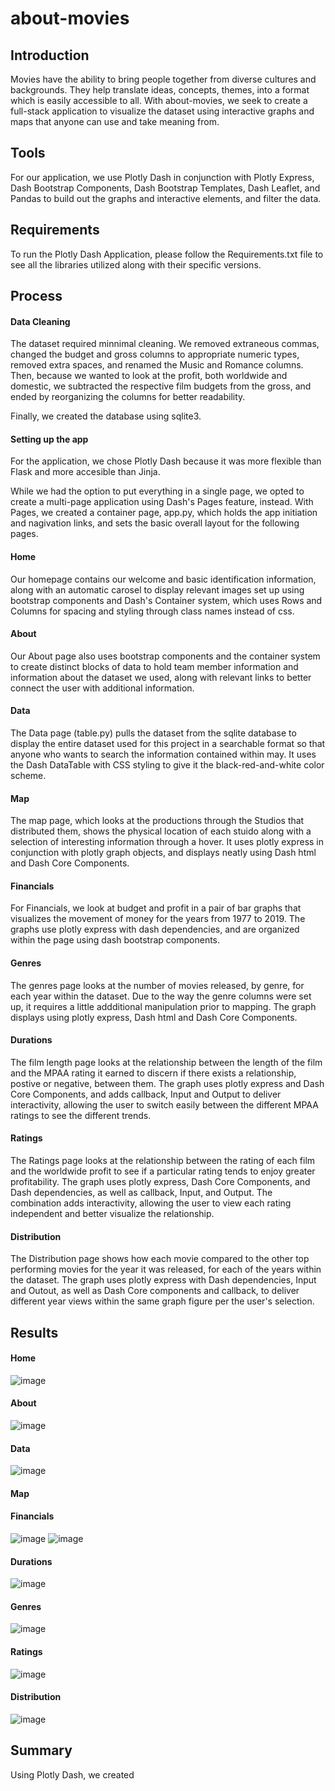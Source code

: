 # about-movies

## Introduction

Movies have the ability to bring people together from diverse cultures and backgrounds. They help translate ideas, concepts, themes, into a format which is easily accessible to all. With about-movies, we seek to create a full-stack application to visualize the dataset using interactive graphs and maps that anyone can use and take meaning from. 

## Tools

For our application, we use Plotly Dash in conjunction with Plotly Express, Dash Bootstrap Components, Dash Bootstrap Templates, Dash Leaflet, and Pandas to build out the graphs and interactive elements, and filter the data. 

## Requirements

To run the Plotly Dash Application, please follow the Requirements.txt file to see all the libraries utilized along with their specific versions.

## Process

#### Data Cleaning

The dataset required minnimal cleaning. We removed extraneous commas, changed the budget and gross columns to appropriate numeric types, removed extra spaces, and renamed the Music and Romance columns. Then, because we wanted to look at the profit, both worldwide and domestic, we subtracted the respective film budgets from the gross, and ended by reorganizing the columns for better readability. 

Finally, we created the database using sqlite3.

#### Setting up the app
For the application, we chose Plotly Dash because it was more flexible than Flask and more accesible than Jinja.

While we had the option to put everything in a single page, we opted to create a multi-page application using Dash's Pages feature, instead. With Pages, we created a container page, app.py, which holds the app initiation and nagivation links, and sets the basic overall layout for the following pages. 

#### Home
Our homepage contains our welcome and basic identification information, along with an automatic carosel to display relevant images set up using bootstrap components and Dash's Container system, which uses Rows and Columns for spacing and styling through class names instead of css. 

#### About
Our About page also uses bootstrap components and the container system to create distinct blocks of data to hold team member information and information about the dataset we used, along with relevant links to better connect the user with additional information.

#### Data
The Data page (table.py) pulls the dataset from the sqlite database to display the entire dataset used for this project in a searchable format so that anyone who wants to search the information contained within may. It uses the Dash DataTable with CSS styling to give it the black-red-and-white color scheme.

#### Map
The map page, which looks at the productions through the Studios that distributed them, shows the physical location of each stuido along with a selection of interesting information through a hover. It uses plotly express in conjunction with plotly graph objects, and displays neatly using Dash html and Dash Core Components. 

#### Financials
For Financials, we look at budget and profit in a pair of bar graphs that visualizes the movement of money for the years from 1977 to 2019. The graphs use plotly express with dash dependencies, and are organized within the page using dash bootstrap components.

#### Genres
The genres page looks at the number of movies released, by genre, for each year within the dataset. Due to the way the genre columns were set up, it requires a little addditional manipulation prior to mapping. The graph displays using plotly express, Dash html and Dash Core Components.

#### Durations
The film length page looks at the relationship between the length of the film and the MPAA rating it earned to discern if there exists a relationship, postive or negative, between them. The graph uses plotly express and Dash Core Components, and adds callback, Input and Output to deliver interactivity, allowing the user to switch easily between the different MPAA ratings to see the different trends.

#### Ratings
The Ratings page looks at the relationship between the rating of each film and the worldwide profit to see if a particular rating tends to enjoy greater profitability. The graph uses plotly express, Dash Core Components, and Dash dependencies, as well as callback, Input, and Output. The combination adds interactivity, allowing the user to view each rating independent and better visualize the relationship.

#### Distribution
The Distribution page shows how each movie compared to the other top performing movies for the year it was released, for each of the years within the dataset. The graph uses plotly express with Dash dependencies, Input and Outout, as well as Dash Core components and callback, to deliver different year views within the same graph figure per the user's selection.   
 
## Results

#### Home

![image](https://github.com/m-coldewe/about-movies/assets/152930492/7ac19f78-1a48-41bd-b21d-5e4694df0a58)

#### About

![image](https://github.com/m-coldewe/about-movies/assets/152930492/4d0ed5c8-6c85-4398-91ee-7228cd5f2f2c)

#### Data

![image](https://github.com/m-coldewe/about-movies/assets/152930492/29df6db9-e022-41bd-ac04-6d0e6c8814ce)

#### Map

#### Financials

![image](https://github.com/m-coldewe/about-movies/assets/152930492/dadd22cd-0fba-481d-a3a0-a4e85d97b22a)
![image](https://github.com/m-coldewe/about-movies/assets/152930492/d198dee1-3b00-49fa-bb8e-7f14be10a95f)

#### Durations

![image](https://github.com/m-coldewe/about-movies/assets/152930492/ea07eed8-6a04-45d8-9e9c-8bb138c10eaa)

#### Genres

![image](https://github.com/m-coldewe/about-movies/assets/152930492/8d744153-1611-4eae-9bf3-cf5de224be83)

#### Ratings

![image](https://github.com/m-coldewe/about-movies/assets/152930492/83342c3b-12ff-40ce-b889-81f444251883)

#### Distribution

![image](https://github.com/m-coldewe/about-movies/assets/152930492/f675ef3f-18ec-4491-827d-61b88fdda848)

## Summary
Using Plotly Dash, we created
